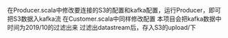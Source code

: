 在Producer.scala中修改要连接的S3的配置和kafka配置，运行Producer，即可把S3数据入kafka流
在Customer.scala中同样修改配置
本项目会把kafka数据中时间为2019/10的过滤出来
过滤出datastream后，存入S3的upload/下

